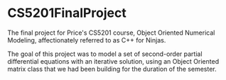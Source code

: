 # CS5201FinalProject
The final project for Price's CS5201 course, Object Oriented Numerical Modeling, affectionately referred to as C++ for Ninjas.

The goal of this project was to model a set of second-order partial differential equations with an iterative solution, using an Object Oriented matrix class that we had been building for the duration of the semester.
